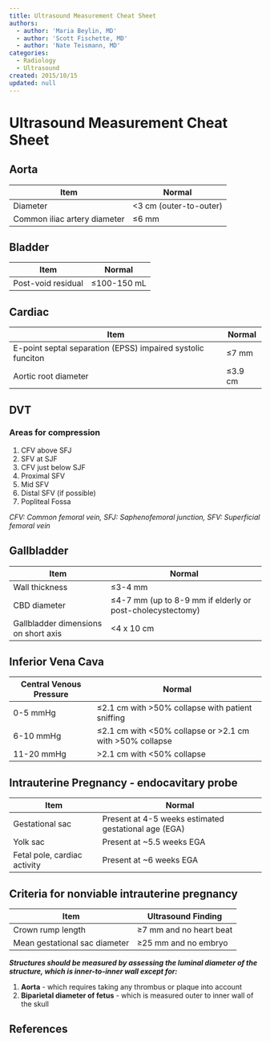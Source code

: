```yaml
---
title: Ultrasound Measurement Cheat Sheet
authors:
  - author: 'Maria Beylin, MD'
  - author: 'Scott Fischette, MD'
  - author: 'Nate Teismann, MD'
categories:
  - Radiology
  - Ultrasound
created: 2015/10/15
updated: null
---
```


# Ultrasound Measurement Cheat Sheet

## Aorta

| Item                         | Normal                    |
| ---------------------------- | ------------------------- |
| Diameter                     | &lt;3 cm (outer-to-outer) |
| Common iliac artery diameter | &le;6 mm                  |

## Bladder

| Item               | Normal         |
| ------------------ | -------------- |
| Post-void residual | &le;100-150 mL |

## Cardiac

| Item                                                        | Normal        |
| ----------------------------------------------------------- | ------------- |
| E-point septal separation (EPSS) impaired systolic funciton | &le;7 mm      |
| Aortic root diameter                                        | &le;3.9 cm    |

## DVT

### Areas for compression

1. CFV above SFJ
2. SFV at SJF
3. CFV just below SJF
4. Proximal SFV
5. Mid SFV
6. Distal SFV (if possible)
7. Popliteal Fossa

_CFV: Common femoral vein, SFJ: Saphenofemoral junction, SFV: Superficial femoral vein_

## Gallbladder

| Item                                 | Normal                                                       |
| ------------------------------------ | ------------------------------------------------------------ |
| Wall thickness                       | &le;3-4 mm                                                   |
| CBD diameter                         | &le;4-7 mm (up to 8-9 mm if elderly or post-cholecystectomy) |
| Gallbladder dimensions on short axis | &lt;4 x 10 cm                                                |

## Inferior Vena Cava

| Central Venous Pressure     | Normal                                                               |
| --------------------------- | -------------------------------------------------------------------- |
| 0-5 mmHg                    | &le;2.1 cm with &gt;50% collapse with patient sniffing               |
| 6-10 mmHg                   | &le;2.1 cm with &lt;50% collapse or &gt;2.1 cm with &gt;50% collapse |
| 11-20 mmHg                  | &gt;2.1 cm with &lt;50% collapse                                     |

## Intrauterine Pregnancy - endocavitary probe

| Item                         | Normal                                               |
| ---------------------------- | ---------------------------------------------------- |
| Gestational sac              | Present at 4-5 weeks estimated gestational age (EGA) |
| Yolk sac                     | Present at ~5.5 weeks EGA                            |
| Fetal pole, cardiac activity | Present at ~6 weeks EGA                              |

## Criteria for nonviable intrauterine pregnancy

| Item                          | Ultrasound Finding         |
| ----------------------------- | -------------------------- |
| Crown rump length             | &ge;7 mm and no heart beat |
| Mean gestational sac diameter | &ge;25 mm and no embryo    |

**_Structures should be measured by assessing the luminal diameter of the structure, which is inner-to-inner wall except for:_**

1. **Aorta** - which requires taking any thrombus or plaque into account
2. **Biparietal diameter of fetus** - which is measured outer to inner wall of the skull

## References
